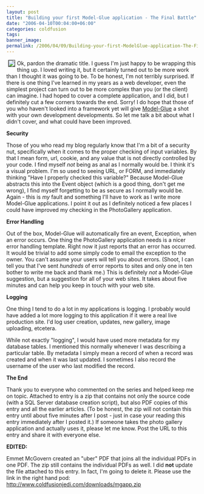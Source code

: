 ```yaml
---
layout: post
title: "Building your first Model-Glue application - The Final Battle"
date: "2006-04-10T00:04:00+06:00"
categories: coldfusion 
tags: 
banner_image: 
permalink: /2006/04/09/Building-your-first-ModelGlue-application-The-Final-Battle
---
```


<img src="http://ray.camdenfamily.com/images/mg.jpg" align="left" border="1" hspace="5">
Ok, pardon the dramatic title. I guess I'm just happy to be wrapping this thing up. I loved writing it, but it certainly turned out to be more work than I thought it was going to be. To be honest, I'm not terribly surprised. If there is one thing I've learned in my years as a web developer, even the simplest project can turn out to be more complex than you (or the client) can imagine. I had hoped to cover a complete application, and I did, but I definitely cut a few corners towards the end. Sorry! I do hope that those of you who haven't looked into a framework yet will give <a href="http://www.modelglue.com">Model-Glue</a> a shot with your own development developments. So let me talk a bit about what I didn't cover, and what could have been improved.

<b>Security</b>

Those of you who read my blog regularly know that I'm a bit of a security nut, specifically when it comes to the proper checking of input variables. By that I mean form, url, cookie, and any value that is not directly controlled by your code. I find myself <i>not</i> being as anal as I normally would be. I think it's a visual problem. I'm so used to seeing URL, or FORM, and immediately thinking "Have I properly checked this variable?" Because Model-Glue abstracts this into the Event object (which is a good thing, don't get me wrong), I find myself forgetting to be as secure as I normally would be. Again - this is <i>my</i> fault and something I'll have to work as I write more Model-Glue applications. I point it out as I definitely noticed a few places I could have improved my checking in the PhotoGallery application. 

<b>Error Handling</b>

Out of the box, Model-Glue will automatically fire an event, Exception, when an error occurs. One thing the PhotoGallery application needs is a nicer error handling template. Right now it just reports that an error has occurred. It would be trivial to add some simply code to email the exception to the owner. You can't assume your users will tell you about errors. (Shoot, I can tell you that I've sent <i>hundreds</i> of error reports to sites and only one in ten bother to write me back and thank me.) This is definitely <i>not</i> a Model-Glue suggestion, but a suggestion for all of your web sites. It takes about five minutes and can help you keep in touch with your web site.

<b>Logging</b>

One thing I tend to do a lot in my applications is logging. I probably would have added a lot more logging to this application if it were a real live production site. I'd log user creation, updates, new gallery, image uploading, etcetera. 

While not exactly "logging", I would have used more metadata for my database tables. I mentioned this normally whenever I was describing a particular table. By metadata I simply mean a record of when a record was created and when it was last updated. I sometimes I also record the username of the user who last modified the record. 

<b>The End</b>

Thank you to everyone who commented on the series and helped keep me on topic. Attached to entry is a zip that contains not only the source code (with a SQL Server database creation script), but also PDF copies of this entry and all the earlier articles. (To be honest, the zip will not contain this entry until about five minutes after I post - just in case your reading this entry immediately after I posted it.) If someone takes the photo gallery application and actually uses it, please let me know. Post the URL to this entry and share it with everyone else.

<b>EDITED:</b>

Emmet McGovern created an "uber" PDF that joins all the individual PDFs in one PDF. The zip still contains the individual PDFs as well. I did <b>not</b> update the file attached to this entry. In fact, I'm going to delete it. Please use the link in the right hand pod: <a href="http://www.raymondcamden.com/downloads/mgapp.zip">http://www.coldfusionjedi.com/downloads/mgapp.zip</a>
